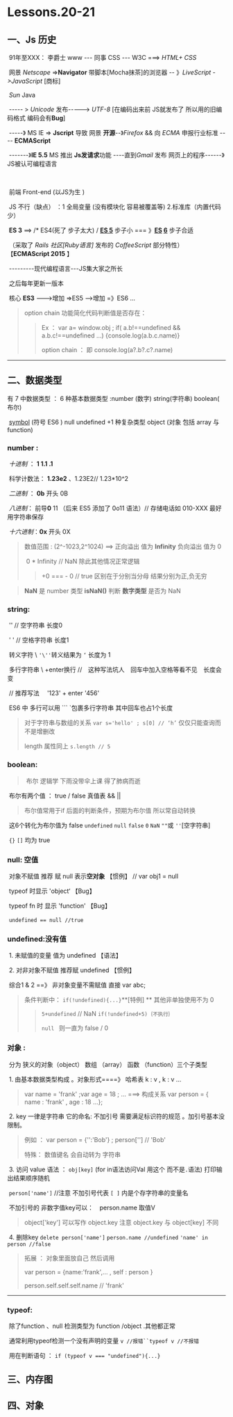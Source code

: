 # Lessons.20-21

##  一、Js 历史

​	91年至XXX：  李爵士 www  ---  同事 CSS --- W3C   ===> *HTML+ CSS*

​				网景 *Netscape* =>**Navigator** 带脚本[Mocha抹茶]的浏览器 -- 》*LiveScript ->JavaScript* [商标]

​				*Sun*  Java   

​		----- > *Unicode* 发布-----> *UTF-8*   [在编码出来前 JS就发布了 所以用的旧编码格式 编码会有**Bug**]

​		-----》 MS IE => **Jscript**   导致 网景 **开源**--》*Firefox*  && 向 *ECMA* 申报行业标准 ---- **ECMAScript**

​		-------》**IE 5.5** MS 推出 **Js发请求**功能  ----直到*Gmail* 发布 网页上的程序------》JS被认可编程语言

​		

​	前端 Front-end (以JS为生 ) 

​			JS 不行（缺点） ：1 全局变量 (没有模块化 容易被覆盖等) 2.标准库（内置代码少）  

​			**ES 3** ==> /* ES4(死了 步子太大) /   **[ES 5](https://zhuanlan.zhihu.com/p/24336831)** 步子小  === 》**[ES](https://zhuanlan.zhihu.com/p/24570791) [6](http://es6.ruanyifeng.com/)** 步子合适 

​			（采取了 *Rails 社区[Ruby语言]* 发布的 *CoffeeScript* 部分特性） 【**ECMAScript 2015** 】 

​			---------现代编程语言---JS集大家之所长

​			之后每年更新一版本

​			核心 **ES3** --->增加 =>ES5 -->增加 =》ES6 ...

> option chain 功能简化代码判断值是否存在：
>
> > Ex ： var a= window.obj  ; if( a.b!==undefined && a.b.c!==undefined ...) {console.log(a.b.c.name)}
> >
> > option chain ： 即 console.log(a?.b?.c?.name)

---

## 二、数据类型

  有 7 中数据类型 ： 6 种基本数据类型 :number (数字) string(字符串) boolean( 布尔) 

​	[symbol](https://zhuanlan.zhihu.com/p/22652486) (符号 ES6 )  null undefined +1 种复杂类型  object (对象 包括 array 与 function)		

### number :

​	*十进制* ：  **1   1.1  .1**

​			科学计数法： **1.23e2**  、1.23E2// 1.23*10^2

​	*二进制* ： **0b** 开头  0B

​	*八进制*：   前导**0** 11 （后来 ES5 添加了 0o11 语法）// 存储电话如 010-XXX 最好用字符串保存

​	*十六进制*：**0x** 开头  0X

> 数值范围 : (2^-1023,2^1024)  ==> 正向溢出 值为 **Infinity**   负向溢出 值为 0
>
> ​	0 * Infinity   // NaN  除此其他情况正常逻辑
>
> > +0 === - 0 // true    区别在于分别当分母 结果分别为正,负无穷

> **NaN** 是 number 类型   **isNaN()** 判断 **数字类型** 是否为 NaN



### string:

​		''  // 空字符串 长度0 

​		' ' // 空格字符串 长度1

​		转义字符 \     `'\''`转义结果为 `‘` 长度为 1

​		多行字符串  \ +enter换行  //　这种写法坑人　回车中加入空格等看不见　长度会变

​							// 推荐写法　  '123' + enter '456' 

​		ES6 中 多行可以用 ``` `包裹多行字符串 其中回车也占1个长度

> 对于字符串与数组的关系  `var s='hello' ; s[0] // ‘h’`  仅仅只能查询而不是增删改
>
> length 属性同上 `s.length // 5`

### boolean:

> ​	布尔 逻辑学 下雨没带伞上课 得了肺病而逝

​	 布尔有两个值 ： true / false    真值表  &&  ||

> 布尔值常用于if 后面的判断条件，预期为布尔值 所以常自动转换

​	这6个转化为布尔值为 false   `undefined` `null` `false` `0` `NaN` `""`或 `''`[空字符串]

​		`{}` `[]` 均为 true 

### null:   空值

​	对象不赋值 推荐 赋 null  表示**空对象**   【惯例】 // var obj1 = null

​	typeof 时显示 'object‘ 【Bug】

​	typeof fn 时 显示 'function' 【Bug】

​	`undefined == null //true`

### undefined:没有值

​	1. 未赋值的变量 值为 undefined      【语法】

​	2. 对非对象不赋值 推荐赋 undefined    【惯例】

​	综合1 & 2 ==》 非对象变量不需赋值   直接 var abc;

>  条件判断中： `if(!undefined){...}`**[特例] ** 其他非单独使用不为 0  
>
> >  `5+undefined` // NaN  `if(!undefined+5)｛不执行｝`	
> >
> > `null ` 则一直为 false / 0

### 对象 :

​	分为 狭义的对象（object） 数组 （array） 函数 （function）三个子类型

​	1. 由基本数据类型构成 。对象形式====》 哈希表  k : v , k : v ... 

> var name = 'frank' ;var age = 18  ; ...  ===> 构成关系 var person = { name : 'frank' , age : 18 ...};

​	2. key 一律是字符串 它的命名: 不加引号 需要满足标识符的规范 。加引号基本没限制。

> 例如 ： var person = {'':'Bob'}  ; person['']  // 'Bob' 
>
> 特殊： 数值键名  会自动转为 字符串

​	3. 访问 value 语法 ： `obj[key]` (for in语法访问Val 用这个 而不是`.`语法)  打印输出结果顺序随机

​					`person['name']`   //注意 不加引号代表 `[ ]` 内是个存字符串的变量名

​			不加引号的 非数字值key可以：　person.name 取值V

> object['key'] 可以写作 object.key   	 注意 object.key 与 object[key] 不同

​	4. 删除key   `delete person['name']`  `person.name //undefined`  `'name' in person //false`

> 拓展 ： 对象里面放自己 然后调用 
>
> var person = {name:'frank',... , self : person }  
>
> person.self.self.self.name   // 'frank'

---

### typeof:

​	除了function 、null 检测类型为 function /object .其他都正常

​	通常利用typeof检测一个没有声明的变量 `v //报错``typeof v //不报错`

​		用在判断语句 ： `if (typeof v === "undefined"){...}`



## 三、内存图

## 四、对象